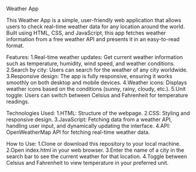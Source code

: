 Weather App

This Weather App is a simple, user-friendly web application that allows users to check real-time weather data for any location around the world. Built using HTML, CSS, and JavaScript, this app fetches weather information from a free weather API and presents it in an easy-to-read format.

Features:
1.Real-time weather updates: Get current weather information such as temperature, humidity, wind speed, and weather conditions.
2.Search by city: Users can search for the weather of any city worldwide.
3.Responsive design: The app is fully responsive, ensuring it works smoothly on both desktop and mobile devices.
4.Weather icons: Displays weather icons based on the conditions (sunny, rainy, cloudy, etc.).
5.Unit toggle: Users can switch between Celsius and Fahrenheit for temperature readings.

Technologies Used:
1.HTML: Structure of the webpage.
2.CSS: Styling and responsive design.
3.JavaScript: Fetching data from a weather API, handling user input, and dynamically updating the interface.
4.API: OpenWeatherMap API for fetching real-time weather data.

How to Use:
1.Clone or download this repository to your local machine.
2.Open index.html in your web browser.
3.Enter the name of a city in the search bar to see the current weather for that location.
4.Toggle between Celsius and Fahrenheit to view temperature in your preferred unit.
